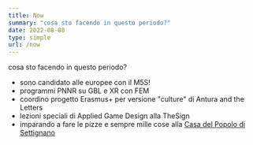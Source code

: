 ```yaml
---
title: Now
summary: "cosa sto facendo in questo periodo?"
date: 2022-08-08
type: simple
url: /now
---
```

cosa sto facendo in questo periodo?

- sono candidato alle europee con il M5S!
- programmi PNNR su GBL e XR con FEM
- coordino progetto Erasmus+ per versione "culture" di Antura and the Letters
- lezioni speciali di Applied Game Design alla TheSign
- imparando a fare le pizze e sempre mille cose alla [Casa del Popolo di Settignano](https://cdp.settignano.org/)